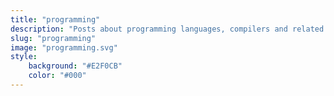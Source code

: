 ```yaml
---
title: "programming"
description: "Posts about programming languages, compilers and related stuff"
slug: "programming"
image: "programming.svg"
style:
    background: "#E2F0CB"
    color: "#000"
---
```

